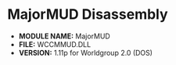 # MajorMUD Disassembly

* **MODULE NAME:** MajorMUD
* **FILE:** WCCMMUD.DLL
* **VERSION:** 1.11p for Worldgroup 2.0 (DOS)
